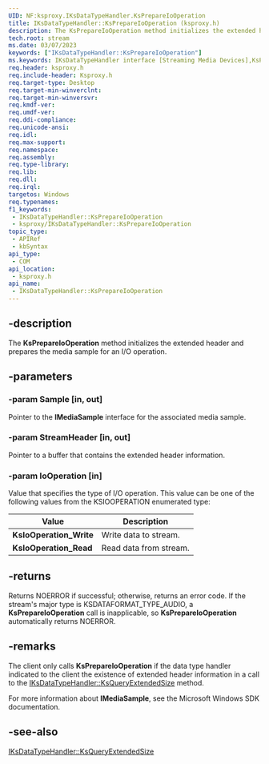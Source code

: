 ```yaml
---
UID: NF:ksproxy.IKsDataTypeHandler.KsPrepareIoOperation
title: IKsDataTypeHandler::KsPrepareIoOperation (ksproxy.h)
description: The KsPrepareIoOperation method initializes the extended header and prepares the media sample for an I/O operation.
tech.root: stream
ms.date: 03/07/2023
keywords: ["IKsDataTypeHandler::KsPrepareIoOperation"]
ms.keywords: IKsDataTypeHandler interface [Streaming Media Devices],KsPrepareIoOperation method, IKsDataTypeHandler.KsPrepareIoOperation, IKsDataTypeHandler::KsPrepareIoOperation, KsPrepareIoOperation, KsPrepareIoOperation method [Streaming Media Devices], KsPrepareIoOperation method [Streaming Media Devices],IKsDataTypeHandler interface, ksproxy/IKsDataTypeHandler::KsPrepareIoOperation, ksproxy_24b2f3a8-8870-434e-9f15-71fa363d3215.xml, stream.iksdatatypehandler_ksprepareiooperation
req.header: ksproxy.h
req.include-header: Ksproxy.h
req.target-type: Desktop
req.target-min-winverclnt: 
req.target-min-winversvr: 
req.kmdf-ver: 
req.umdf-ver: 
req.ddi-compliance: 
req.unicode-ansi: 
req.idl: 
req.max-support: 
req.namespace: 
req.assembly: 
req.type-library: 
req.lib: 
req.dll: 
req.irql: 
targetos: Windows
req.typenames: 
f1_keywords:
 - IKsDataTypeHandler::KsPrepareIoOperation
 - ksproxy/IKsDataTypeHandler::KsPrepareIoOperation
topic_type:
 - APIRef
 - kbSyntax
api_type:
 - COM
api_location:
 - ksproxy.h
api_name:
 - IKsDataTypeHandler::KsPrepareIoOperation
---
```


## -description

The **KsPrepareIoOperation** method initializes the extended header and prepares the media sample for an I/O operation.

## -parameters

### -param Sample [in, out]

Pointer to the **IMediaSample** interface for the associated media sample.

### -param StreamHeader [in, out]

Pointer to a buffer that contains the extended header information.

### -param IoOperation [in]

Value that specifies the type of I/O operation. This value can be one of the following values from the KSIOOPERATION enumerated type:

| Value | Description |
|---|---|
| **KsIoOperation_Write** | Write data to stream. |
| **KsIoOperation_Read** | Read data from stream. |

## -returns

Returns NOERROR if successful; otherwise, returns an error code. If the stream's major type is KSDATAFORMAT_TYPE_AUDIO, a **KsPrepareIoOperation** call is inapplicable, so **KsPrepareIoOperation** automatically returns NOERROR.

## -remarks

The client only calls **KsPrepareIoOperation** if the data type handler indicated to the client the existence of extended header information in a call to the [IKsDataTypeHandler::KsQueryExtendedSize](/windows-hardware/drivers/ddi/ksproxy/nf-ksproxy-iksdatatypehandler-ksqueryextendedsize) method.

For more information about **IMediaSample**, see the Microsoft Windows SDK documentation.

## -see-also

[IKsDataTypeHandler::KsQueryExtendedSize](/windows-hardware/drivers/ddi/ksproxy/nf-ksproxy-iksdatatypehandler-ksqueryextendedsize)
